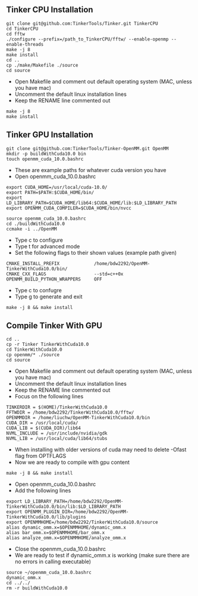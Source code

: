 ## Tinker CPU Installation
```
git clone git@github.com:TinkerTools/Tinker.git TinkerCPU
cd TinkerCPU
cd fftw
./configure --prefix=/path_to_TinkerCPU/fftw/ --enable-openmp --enable-threads
make -j 8
make install
cd ..
cp ./make/Makefile ./source
cd source
```
* Open Makefile and comment out default operating system (MAC, unless you have mac)
* Uncomment the default linux installation lines
* Keep the RENAME line commented out
```
make -j 8
make install
```

## Tinker GPU Installation

```
git clone git@github.com:TinkerTools/Tinker-OpenMM.git OpenMM
mkdir -p buildWithCuda10.0 bin
touch openmm_cuda_10.0.bashrc
```
* These are example paths for whatever cuda version you have
* Open openmm_cuda_10.0.bashrc

```
export CUDA_HOME=/usr/local/cuda-10.0/
export PATH=$PATH:$CUDA_HOME/bin/
export LD_LIBRARY_PATH=$CUDA_HOME/lib64:$CUDA_HOME/lib:$LD_LIBRARY_PATH
export OPENMM_CUDA_COMPILER=$CUDA_HOME/bin/nvcc
```

```
source openmm_cuda_10.0.bashrc
cd ./buildWithCuda10.0
ccmake -i ../OpenMM
```
* Type c to configure
* Type t for advanced mode
* Set the following flags to their shown values (example path given)

```
CMAKE_INSTALL_PREFIX             /home/bdw2292/OpenMM-TinkerWithCuda10.0/bin/
CMAKE_CXX_FLAGS                  --std=c++0x
OPENMM_BUILD_PYTHON_WRAPPERS     OFF
```
* Type c to confugre
* Type g to generate and exit
```
make -j 8 && make install
```
## Compile Tinker With GPU
```
cd ..
cp -r Tinker TinkerWithCuda10.0
cd TinkerWithCuda10.0
cp openmm/* ./source
cd source
```
* Open Makefile and comment out default operating system (MAC, unless you have mac)
* Uncomment the default linux installation lines
* Keep the RENAME line commented out
* Focus on the following lines
```
TINKERDIR = $(HOME)/TinkerWithCuda10.0
FFTWDIR = /home/bdw2292/TinkerWithCuda10.0/fftw/
OPENMMDIR = /home/liuchw/OpenMM-TinkerWithCuda10.0/bin
CUDA_DIR = /usr/local/cuda/
CUDA_LIB = $(CUDA_DIR)/lib64
NVML_INCLUDE = /usr/include/nvidia/gdk
NVML_LIB = /usr/local/cuda/lib64/stubs
```
* When installing with older versions of cuda may need to delete -Ofast flag from OPTFLAGS
* Now we are ready to compile with gpu content

```
make -j 8 && make install
```
* Open openmm_cuda_10.0.bashrc
* Add the following lines

```
export LD_LIBRARY_PATH=/home/bdw2292/OpenMM-TinkerWithCuda10.0/bin/lib:$LD_LIBRARY_PATH
export OPENMM_PLUGIN_DIR=/home/bdw2292/OpenMM-TinkerWithCuda10.0/lib/plugins
export OPENMMHOME=/home/bdw2292/TinkerWithCuda10.0/source
alias dynamic_omm.x=$OPENMMHOME/dynamic_omm.x
alias bar_omm.x=$OPENMMHOME/bar_omm.x
alias analyze_omm.x=$OPENMMHOME/analyze_omm.x
```
* Close the openmm_cuda_10.0.bashrc
* We are ready to test if dynamic_omm.x is working (make sure there are no errors in calling executable)

```
source ~/openmm_cuda_10.0.bashrc
dynamic_omm.x 
cd ../../
rm -r buildWithCuda10.0
```


